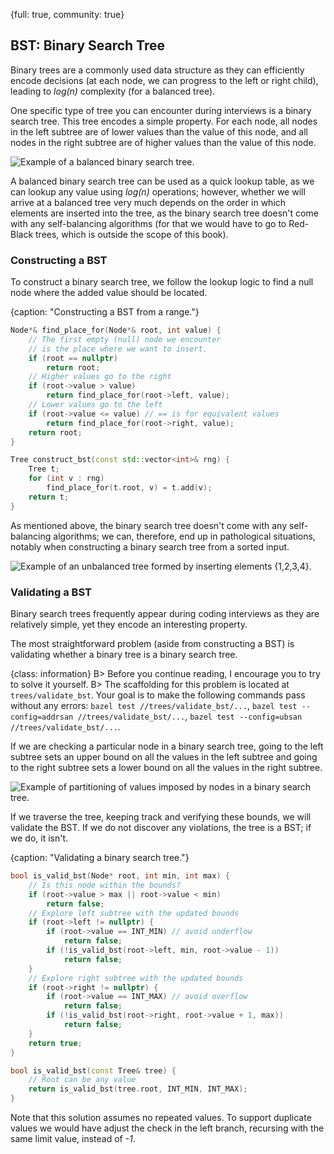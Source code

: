 {full: true, community: true}
## BST: Binary Search Tree

Binary trees are a commonly used data structure as they can efficiently encode decisions (at each node, we can progress to the left or right child), leading to *log(n)* complexity (for a balanced tree).

One specific type of tree you can encounter during interviews is a binary search tree. This tree encodes a simple property. For each node, all nodes in the left subtree are of lower values than the value of this node, and all nodes in the right subtree are of higher values than the value of this node.

![Example of a balanced binary search tree.](trees/bst_example.png)

A balanced binary search tree can be used as a quick lookup table, as we can lookup any value using *log(n)* operations; however, whether we will arrive at a balanced tree very much depends on the order in which elements are inserted into the tree, as the binary search tree doesn't come with any self-balancing algorithms (for that we would have to go to Red-Black trees, which is outside the scope of this book).

### Constructing a BST

To construct a binary search tree, we follow the lookup logic to find a null node where the added value should be located.

{caption: "Constructing a BST from a range."}
```cpp
Node*& find_place_for(Node*& root, int value) {
    // The first empty (null) node we encounter
    // is the place where we want to insert.
    if (root == nullptr)
        return root;
    // Higher values go to the right
    if (root->value > value)
        return find_place_for(root->left, value);
    // Lower values go to the left
    if (root->value <= value) // == is for equivalent values
        return find_place_for(root->right, value);
    return root;
}

Tree construct_bst(const std::vector<int>& rng) {
    Tree t;
    for (int v : rng)
        find_place_for(t.root, v) = t.add(v);
    return t;
}
```

<!-- https://compiler-explorer.com/z/3nTYdEob5 -->

As mentioned above, the binary search tree doesn't come with any self-balancing algorithms; we can, therefore, end up in pathological situations, notably when constructing a binary search tree from a sorted input.

![Example of an unbalanced tree formed by inserting elements {1,2,3,4}.](trees/bst_unballanced.png)

### Validating a BST

Binary search trees frequently appear during coding interviews as they are relatively simple, yet they encode an interesting property.

The most straightforward problem (aside from constructing a BST) is validating whether a binary tree is a binary search tree.

{class: information}
B> Before you continue reading, I encourage you to try to solve it yourself.
B> The scaffolding for this problem is located at `trees/validate_bst`. Your goal is to make the following commands pass without any errors: `bazel test //trees/validate_bst/...`, `bazel test --config=addrsan //trees/validate_bst/...`, `bazel test --config=ubsan //trees/validate_bst/...`.

If we are checking a particular node in a binary search tree, going to the left subtree sets an upper bound on all the values in the left subtree and going to the right subtree sets a lower bound on all the values in the right subtree.

![Example of partitioning of values imposed by nodes in a binary search tree.](trees/bst_partitions.png)

If we traverse the tree, keeping track and verifying these bounds, we will validate the BST. If we do not discover any violations, the tree is a BST; if we do, it isn't.

{caption: "Validating a binary search tree."}
```cpp
bool is_valid_bst(Node* root, int min, int max) {
    // Is this node within the bounds?
    if (root->value > max || root->value < min)
        return false;
    // Explore left subtree with the updated bounds
    if (root->left != nullptr) {
        if (root->value == INT_MIN) // avoid underflow
            return false;
        if (!is_valid_bst(root->left, min, root->value - 1))
            return false;
    }
    // Explore right subtree with the updated bounds
    if (root->right != nullptr) {
        if (root->value == INT_MAX) // avoid overflow
            return false;
        if (!is_valid_bst(root->right, root->value + 1, max))
            return false;
    }
    return true;
}

bool is_valid_bst(const Tree& tree) {
    // Root can be any value
    return is_valid_bst(tree.root, INT_MIN, INT_MAX);
}
```

Note that this solution assumes no repeated values. To support duplicate values we would have adjust the check in the left branch, recursing with the same limit value, instead of *-1*.